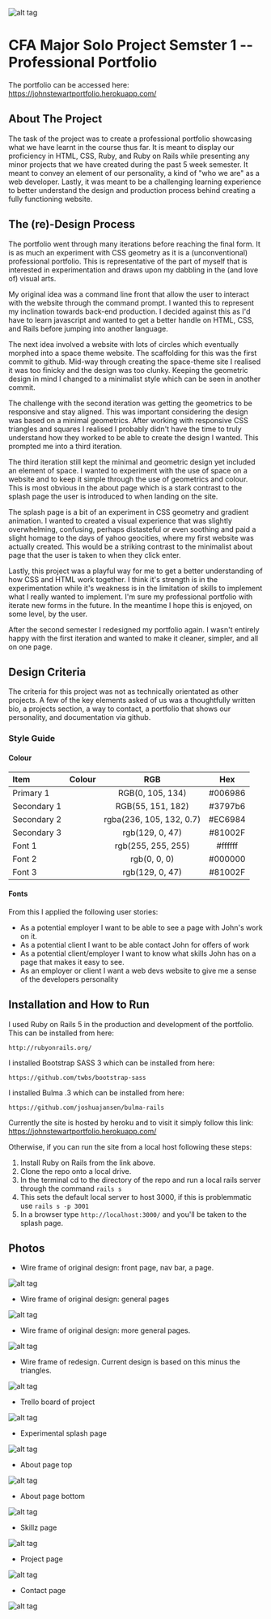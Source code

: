 ![alt tag](https://github.com/alucinare/CFA-Major-Project-2/blob/master/images/project_coder_factory.jpeg)

# CFA Major Solo Project Semster 1 -- Professional Portfolio

The portfolio can be accessed here: https://johnstewartportfolio.herokuapp.com/

## About The Project

The task of the project was to create a professional portfolio showcasing what we have learnt in the course thus far. It is meant to display our proficiency in HTML, CSS, Ruby, and Ruby on Rails while presenting any minor projects that we have created during the past 5 week semester. It meant to convey an element of our personality, a kind of "who we are" as a web developer. Lastly, it was meant to be a challenging learning experience to better understand the design and production process behind creating a fully functioning website.

## The (re)-Design Process

The portfolio went through many iterations before reaching the final form. It is as much an experiment with CSS geometry as it is a (unconventional) professional portfolio. This is representative of the part of myself that is interested in experimentation and draws upon my dabbling in the (and love of) visual arts.

My original idea was a command line front that allow the user to interact with the website through the command prompt. I wanted this to represent my inclination towards back-end production. I decided against this as I'd have to learn javascript and wanted to get a better handle on HTML, CSS, and Rails before jumping into another language.

The next idea involved a website with lots of circles which eventually morphed into a space theme website. The scaffolding for this was the first commit to github. Mid-way through creating the space-theme site I realised it was too finicky and the design was too clunky. Keeping the geometric design in mind I changed to a minimalist style which can be seen in another commit.

The challenge with the second iteration was getting the geometrics to be responsive and stay aligned. This was important considering the design was based on a minimal geometrics. After working with responsive CSS triangles and squares I realised I probably didn't have the time to truly understand how they worked to be able to create the design I wanted. This prompted me into a third iteration.

The third iteration still kept the minimal and geometric design yet included an element of space. I wanted to experiment with the use of space on a website and to keep it simple through the use of geometrics and colour. This is most obvious in the about page which is a stark contrast to the splash page the user is introduced to when landing on the site.

The splash page is a bit of an experiment in CSS geometry and gradient animation. I wanted to created a visual experience that was slightly overwhelming, confusing, perhaps distasteful or even soothing and paid a slight homage to the days of yahoo geocities, where my first website was actually created. This would be a striking contrast to the minimalist about page that the user is taken to when they click enter.

Lastly, this project was a playful way for me to get a better understanding of how CSS and HTML work together. I think it's strength is in the experimentation while it's weakness is in the limitation of skills to implement what I really wanted to implement. I'm sure my professional portfolio with iterate new forms in the future. In the meantime I hope this is enjoyed, on some level, by the user.

After the second semester I redesigned my portfolio again. I wasn't entirely happy with the first iteration and wanted to make it cleaner, simpler, and all on one page.

## Design Criteria

The criteria for this project was not as technically orientated as other projects. A few of the key elements asked of us was a thoughtfully written bio, a projects section, a way to contact, a portfolio that shows our personality, and documentation via github.

### Style Guide

#### Colour

| Item     | Colour | 	RGB   | Hex |
| :------- | ----: | :---: | :----: |
| Primary 1 |    |  RGB(0, 105, 134) | #006986 |
| Secondary 1 | | RGB(55, 151, 182) | #3797b6 | 
| Secondary 2 | | rgba(236, 105, 132, 0.7) | #EC6984 |
| Secondary 3 | | rgb(129, 0, 47) | #81002F |
| Font 1 | | rgb(255, 255, 255) | #ffffff | 
| Font 2 | | rgb(0, 0, 0) | #000000 |
| Font 3 | | rgb(129, 0, 47) | #81002F |

#### Fonts



From this I applied the following user stories:

* As a potential employer I want to be able to see a page with John's work on it.
* As a potential client I want to be able contact John for offers of work
* As a potential client/employer I want to know what skills John has on a page that makes it easy to see.
* As an employer or client I want a web devs website to give me a sense of the developers personality

## Installation and How to Run

I used Ruby on Rails 5 in the production and development of the portfolio. This can be installed from here:

`http://rubyonrails.org/`

I installed Bootstrap SASS 3 which can be installed from here:

`https://github.com/twbs/bootstrap-sass`

I installed Bulma .3 which can be installed from here:

`https://github.com/joshuajansen/bulma-rails`

Currently the site is hosted by heroku and to visit it simply follow this link: https://johnstewartportfolio.herokuapp.com/

Otherwise, if you can run the site from a local host following these steps:

  1) Install Ruby on Rails from the link above.
  2) Clone the repo onto a local drive.
  3) In the terminal cd to the directory of the repo and run a local rails server through the command `rails s`
  4) This sets the default local server to host 3000, if this is problemmatic use `rails s -p 3001`
  5) In a browser type `http://localhost:3000/` and you'll be taken to the splash page.

## Photos

- Wire frame of original design: front page, nav bar, a page.

![alt tag](https://github.com/alucinare/CFA-portfolio/blob/master/Images/20170313_091632.jpg)

- Wire frame of original design: general pages

![alt tag](https://github.com/alucinare/CFA-portfolio/blob/master/Images/20170313_091626.jpg)

- Wire frame of original design: more general pages.

![alt tag](https://github.com/alucinare/CFA-portfolio/blob/master/Images/20170313_091618.jpg)

- Wire frame of redesign. Current design is based on this minus the triangles.

![alt tag](https://github.com/alucinare/CFA-portfolio/blob/master/Images/20170313_091646.jpg)

- Trello board of project

 ![alt tag](https://github.com/alucinare/CFA-portfolio/blob/master/Images/portfolio_trello.png)
 
 - Experimental splash page
 
 ![alt tag](https://github.com/alucinare/CFA-portfolio/blob/master/Images/splash_page.png)
 
 - About page top
 
 ![alt tag](https://github.com/alucinare/CFA-portfolio/blob/master/Images/about_page.png)
 
 - About page bottom
 
 ![alt tag](https://github.com/alucinare/CFA-portfolio/blob/master/Images/about_page_1.png)
 
 - Skillz page
 
 ![alt tag](https://github.com/alucinare/CFA-portfolio/blob/master/Images/skills_page.png)
 
 - Project page
 
 ![alt tag](https://github.com/alucinare/CFA-portfolio/blob/master/Images/projects_page.png)
 
 - Contact page
 
 ![alt tag](https://github.com/alucinare/CFA-portfolio/blob/master/Images/contact_page.png)
